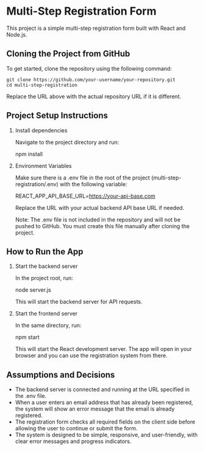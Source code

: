 # Multi-Step Registration Form

This project is a simple multi-step registration form built with React and Node.js.

## Cloning the Project from GitHub

To get started, clone the repository using the following command:

    git clone https://github.com/your-username/your-repository.git
    cd multi-step-registration

Replace the URL above with the actual repository URL if it is different.

## Project Setup Instructions

1. Install dependencies

   Navigate to the project directory and run:

   npm install

2. Environment Variables

   Make sure there is a .env file in the root of the project (multi-step-registration/.env) with the following variable:

   REACT_APP_API_BASE_URL=https://your-api-base.com

   Replace the URL with your actual backend API base URL if needed.

   Note: The .env file is not included in the repository and will not be pushed to GitHub. You must create this file manually after cloning the project.

## How to Run the App

1. Start the backend server

   In the project root, run:

   node server.js

   This will start the backend server for API requests.

2. Start the frontend server

   In the same directory, run:

   npm start

   This will start the React development server. The app will open in your browser and you can use the registration system from there.

## Assumptions and Decisions

- The backend server is connected and running at the URL specified in the .env file.
- When a user enters an email address that has already been registered, the system will show an error message that the email is already registered.
- The registration form checks all required fields on the client side before allowing the user to continue or submit the form.
- The system is designed to be simple, responsive, and user-friendly, with clear error messages and progress indicators.
